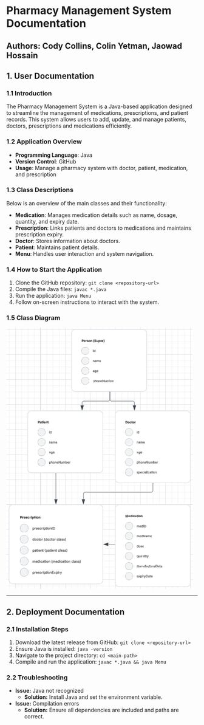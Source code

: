# Pharmacy Management System Documentation
## Authors: Cody Collins, Colin Yetman, Jaowad Hossain

## 1. User Documentation

### 1.1 Introduction

The Pharmacy Management System is a Java-based application designed to streamline the management of medications, prescriptions, and patient records. This system allows users to add, update, and manage patients, doctors, prescriptions and medications efficiently.

### 1.2 Application Overview

- **Programming Language**: Java
- **Version Control**: GitHub
- **Usage**: Manage a pharmacy system with doctor, patient, medication, and prescription

### 1.3 Class Descriptions

Below is an overview of the main classes and their functionality:

- **Medication**: Manages medication details such as name, dosage, quantity, and expiry date.
- **Prescription**: Links patients and doctors to medications and maintains prescription expiry.
- **Doctor**: Stores information about doctors.
- **Patient**: Maintains patient details.
- **Menu**: Handles user interaction and system navigation.

### 1.4 How to Start the Application

1. Clone the GitHub repository: `git clone <repository-url>`
2. Compile the Java files: `javac *.java`
3. Run the application: `java Menu`
4. Follow on-screen instructions to interact with the system.

### 1.5 Class Diagram

![Class Diagram](/images/class-diagram.png)

---

## 2. Deployment Documentation

### 2.1 Installation Steps

1. Download the latest release from GitHub: `git clone <repository-url>`
2. Ensure Java is installed: `java -version`
3. Navigate to the project directory: `cd <main-path>`
4. Compile and run the application: `javac *.java && java Menu`

### 2.2 Troubleshooting

- **Issue:** Java not recognized
  - **Solution:** Install Java and set the environment variable.
- **Issue:** Compilation errors
  - **Solution:** Ensure all dependencies are included and paths are correct.